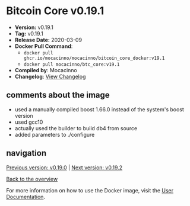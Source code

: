 # Bitcoin Core v0.19.1

- **Version:** v0.19.1
- **Tag:** v0.19.1
- **Release Date:** 2020-03-09
- **Docker Pull Command**:
  - `docker pull ghcr.io/mocacinno/mocacinno/bitcoin_core_docker:v19.1`
  - `docker pull mocacinno/btc_core:v19.1`
- **Compiled by**: Mocacinno
- **Changelog**: [View Changelog](https://github.com/bitcoin/bitcoin/blob/v0.19.1/doc/release-notes.md)

## comments about the image

- used a manually compiled boost 1.66.0 instead of the system's boost version
- used gcc10
- actually used the builder to build db4 from source
- added parameters to ./configure

## navigation

[Previous version: v0.19.0](./v19.0.md) | [Next version: v0.19.2](./v19.2.md)

[Back to the overview](./Readme.md)

For more information on how to use the Docker image, visit the [User Documentation](../userdocs/README.md).
